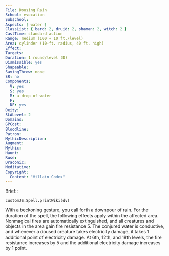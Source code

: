 ```yaml
---
File: Dousing Rain
School: evocation
Subschool: 
Aspects: [ water ]
ClassList: { bard: 2, druid: 2, shaman: 2, witch: 2 }
CastTime: standard action
Range: medium (100 + 10 ft./level)
Area: cylinder (10-ft. radius, 40 ft. high)
Effect: 
Targets: 
Duration: 1 round/level (D)
Dismissible: yes
Shapeable: 
SavingThrow: none
SR: no
Components:
  V: yes
  S: yes
  M: a drop of water
  F: 
  DF: yes
Deity: 
SLALevel: 2
Domains: 
GPCost: 
Bloodline: 
Patron: 
MythicDescription: 
Augment: 
Mythic: 
Haunt: 
Ruse: 
Draconic: 
Meditative: 
Copyright:
  Content: "Villain Codex"
---
```

Brief:: 

```dataviewjs
customJS.Spell.printWiki(dv)
```

With a beckoning gesture, you call forth a downpour of rain. For the duration of the spell, the following effects apply within the affected area. Nonmagical fires are automatically extinguished, and all creatures and objects in the area gain fire resistance 5. The conjured water is conductive, and whenever a doused creature takes electricity damage, it takes 1 additional point of electricity damage. At 6th, 12th, and 18th levels, the fire resistance increases by 5 and the additional electricity damage increases by 1 point.
